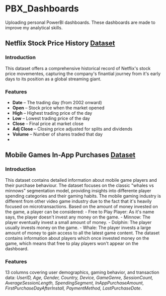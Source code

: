 # PBX_Dashboards

Uploading personal PowerBI dashboards. These dashboards are made to improve my analytical skills.

## Netflix Stock Price History [Dataset](https://www.kaggle.com/datasets/adilshamim8/netflix-stock-price-history/data)

### Introduction

This dataset offers a comprehensive historical record of Netflix's stock price movementes, capturing the company's finantial journey from it's early days to its position as a global streaming giant.

### Features

- **Date** – The trading day (from 2002 onward)
- **Open** – Stock price when the market opened
- **High** – Highest trading price of the day
- **Low** – Lowest trading price of the day
- **Close** – Final price at market close
- **Adj Close** – Closing price adjusted for splits and dividends
- **Volume** – Number of shares traded that day
- 
## Mobile Games In-App Purchases [Dataset](https://www.kaggle.com/datasets/pratyushpuri/mobile-game-in-app-purchases-dataset-2025)

### Introduction

This dataset contains detailed information about mobile game players and their purchase behaviour. The dataset focuses on the classic "whales vs minnows" segmentation model, providing insights into differente player spending categories and their gaming habits. 
The mobile gaming industry is different from other video game industry due to the fact that it's heavily focused on microtransactions. Based on the amount of money invested on the game, a player can be considered:
	- Free to Play Player: As it's name says, the player doesn't invest any money on the game.
	- Minnow: The player eventually invest a small amount of money.
	- Dolphin: The player usually invests money on the game.
	- Whale: The player invests a large amount of money to gain access to all the latest game content.
The dataset contains information about players which once invested money on the game, which means that free to play players won't appear on the dashboard.

### Features

13 columns covering user demographics, gaming behavior, and transaction data:
*UserID, Age, Gender, Country, Device, GameGenre, SessionCount, AverageSessionLength, SpendingSegment, InAppPurchaseAmount, FirstPurchaseDayAfterInstall, PaymentMethod, LastPurchaseDate*.

